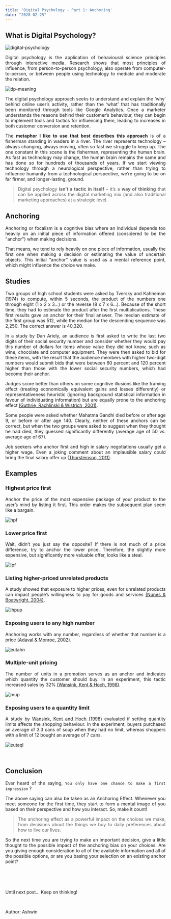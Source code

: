 ```yaml
---
title: 'Digital Psychology - Part 1: Anchoring'
date: "2020-02-25"
---
```


<div align="justify">

## What is Digital Psychology?

![digital-psychology](./photo-1.jpg)

Digital psychology is the application of behavioural science principles through interactive media. Research shows that most principles of influence, from person-to-person psychology, also operate from computer-to-person, or between people using technology to mediate and moderate the relation.

![dp-meaning](./photo-2.jpeg)

The digital psychology approach seeks to understand and explain the ‘why’ behind online user’s activity, rather than the ‘what’ that has traditionally been monitored through tools like Google Analytics. Once a marketer understands the reasons behind their customer’s behaviour, they can begin to implement tools and tactics for influencing them, leading to increases in both customer conversion and retention.

The **metaphor I like to use that best describes this approach** is of a fisherman standing in waders in a river. The river represents technology – always changing, always moving, often so fast we struggle to keep up.  The one constant in this scene is the fisherman, representing the human brain.  As fast as technology may change, the human brain remains the same and has done so for hundreds of thousands of years.  If we start viewing technology through a neurological perspective, rather than trying to influence humanity from a technological perspective, we’re going to be on far firmer, and longer-lasting, ground.

> Digital psychology **isn’t a tactic in itself** – it’s a **way of thinking** that can be applied across the digital marketing mix (and also traditional marketing approaches) at a strategic level.

## Anchoring

Anchoring or focalism is a cognitive bias where an individual depends too heavily on an initial piece of information offered (considered to be the "anchor") when making decisions.

That means, we tend to rely heavily on one piece of information, usually the first one when making a decision or estimating the value of uncertain objects. This initial “anchor” value is used as a mental reference point, which might influence the choice we make.

## Studies

Two groups of high school students were asked by Tversky and Kahneman (1974) to compute, within 5 seconds, the product of the numbers one through eight (1 x 2 x 3…) or the reverse (8 x 7 x 6…). Because of the short time, they had to estimate the product after the first multiplications. These first results gave an anchor for their final answer. The median estimate of the first group was 512, while the median for the descending sequence was 2,250. The correct answer is 40,320.

In a study by Dan Ariely, an audience is first asked to write the last two digits of their social security number and consider whether they would pay this number of dollars for items whose value they did not know, such as wine, chocolate and computer equipment. They were then asked to bid for these items, with the result that the audience members with higher two-digit numbers would submit bids that were between 60 percent and 120 percent higher than those with the lower social security numbers, which had become their anchor.

Judges score better than others on some cognitive illusions like the framing effect (treating economically equivalent gains and losses differently) or representativeness heuristic (ignoring background statistical information in favour of individuating information) but are equally prone to the anchoring effect [(Guthrie, Rachlinski & Wistrich, 2001)](https://papers.ssrn.com/sol3/papers.cfm?abstract_id=257634).

Some people were asked whether Mahatma Gandhi died before or after age 9, or before or after age 140. Clearly, neither of these anchors can be correct, but when the two groups were asked to suggest when they thought he had died, they guessed significantly differently (average age of 50 vs. average age of 67).

Job seekers who anchor first and high in salary negotiations usually get a higher wage. Even a joking comment about an implausible salary could bring the final salary offer up ([Thorsteinson, 2011)](http://onlinelibrary.wiley.com/doi/10.1111/j.1559-1816.2011.00779.x/abstract).

## Examples

### Highest price first

Anchor the price of the most expensive package of your product to the user’s mind by listing it first. This order makes the subsequent plan seem like a bargain.

![hpf](./example-1.png)

### Lower price first

Wait, didn’t you just say the opposite? If there is not much of a price difference, try to anchor the lower price. Therefore, the slightly more expensive, but significantly more valuable offer, looks like a steal.

![lpf](./example-2.png)

### Listing higher-priced unrelated products

A study showed that exposure to higher prices, even for unrelated products can impact people’s willingness to pay for goods and services [(Nunes & Boatwright, 2004)](https://msbfile03.usc.edu/digitalmeasures/jnunes/intellcont/Incidental%20Prices-1.pdf).

![lhpup](./example-3.png)

### Exposing users to any high number

Anchoring works with any number, regardless of whether that number is a price [(Adaval & Monroe, 2002)](http://www.jstor.org/stable/10.1086/338212?seq=1#page_scan_tab_contents).

![eutahn](./example-4.png)

### Multiple-unit pricing

The number of units in a promotion serves as an anchor and indicates which quantity the customer should buy. In an experiment, this tactic increased sales by 32% [(Wansink, Kent & Hoch, 1998)](http://foodpsychology.cornell.edu/sites/default/files/unmanaged_files/Anchoring-JMR-1998.pdf).

![mup](./example-5.png)

### Exposing users to a quantity limit

A study by [Wansink, Kent and Hoch (1998)](http://foodpsychology.cornell.edu/sites/default/files/unmanaged_files/Anchoring-JMR-1998.pdf) evaluated if setting quantity limits affects the shopping behaviour. In the experiment, buyers purchased an average of 3.3 cans of soup when they had no limit, whereas shoppers with a limit of 12 bought an average of 7 cans.

![eutaql](./example-6.png)

<br>

## Conclusion

Ever heard of the saying, ```You only have one chance to make a first impression``` ?

The above saying can also be taken as an Anchoring Effect. Whenever you meet someone for the first time, they start to form a mental image of you based on their perspective and how you interact. So, make it count!

> The anchoring effect as a powerful impact on the choices we make, from decisions about the things we buy to daily preferences about how to live our lives.

So the next time you are trying to make an important decision, give a little thought to the possible impact of the anchoring bias on your choices. Are you giving enough consideration to all of the available information and all of the possible options, or are you basing your selection on an existing anchor point?

</div>

<br>
<br>
<br>

Until next post... Keep on thinking!

<br>

Author: Ashwin